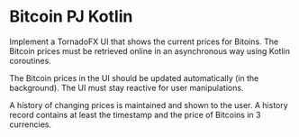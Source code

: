 # Bitcoin PJ Kotlin

Implement a TornadoFX UI that shows the current prices for Bitoins. The Bitcoin prices must be retrieved online in an asynchronous way using Kotlin coroutines.

The Bitcoin prices in the UI should be updated automatically (in the background). The UI must stay reactive for user manipulations.

A history of changing prices is maintained and shown to the user. A history record contains at least the timestamp and the price of Bitcoins  in 3 currencies.
